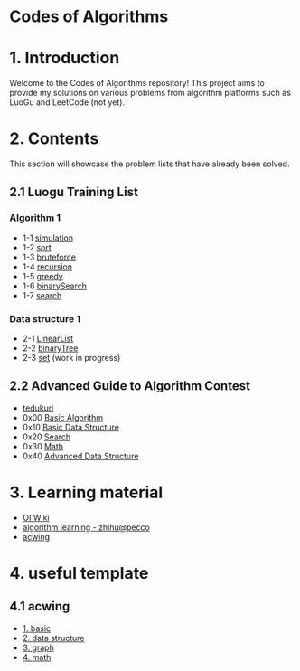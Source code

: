 # Codes of Algorithms

# 1. Introduction

Welcome to the Codes of Algorithms repository! This project aims to provide my solutions on various problems from algorithm platforms such as LuoGu and LeetCode (not yet).

# 2. Contents

This section will showcase the problem lists that have already been solved.

## 2.1 Luogu Training List

### Algorithm 1

- 1-1 [simulation](./luogu_training_list/1-1_simulation/readme.md)
- 1-2 [sort](./luogu_training_list/1-2_sort/readme.md)
- 1-3 [bruteforce](./luogu_training_list/1-3_bruteforce/readme.md)
- 1-4 [recursion](./luogu_training_list/1-4_recursion/readme.md)
- 1-5 [greedy](./luogu_training_list/1-5_greedy/readme.md)
- 1-6 [binarySearch](./luogu_training_list/1-6_binarySearch/readme.md)
- 1-7 [search](./luogu_training_list/1-7_search/readme.md)

### Data structure 1

- 2-1 [LinearList](./luogu_training_list/2-1_linearList/readme.md)
- 2-2 [binaryTree](./luogu_training_list/2-2_binaryTree/readme.md)
- 2-3 [set](./luogu_training_list/2-3_set/readme.md) (work in progress)

## 2.2 Advanced Guide to Algorithm Contest

- [tedukuri](https://github.com/lydrainbowcat/tedukuri)
- 0x00 [Basic Algorithm](./AGAC/0x00)
- 0x10 [Basic Data Structure](./AGAC/0x10)
- 0x20 [Search](./AGAC/0x20)
- 0x30 [Math](./AGAC/0x30)
- 0x40 [Advanced Data Structure](./AGAC/0x40)

# 3. Learning material

- [OI Wiki](https://oi-wiki.org)
- [algorithm learning - zhihu@pecco](https://zhuanlan.zhihu.com/p/105467597)
- [acwing](https://www.acwing.com)

# 4. useful template

## 4.1 acwing

- [1. basic](https://www.acwing.com/blog/content/277/)
- [2. data structure](https://www.acwing.com/blog/content/404/)
- [3. graph](https://www.acwing.com/blog/content/405/)
- [4. math](https://www.acwing.com/blog/content/406/)